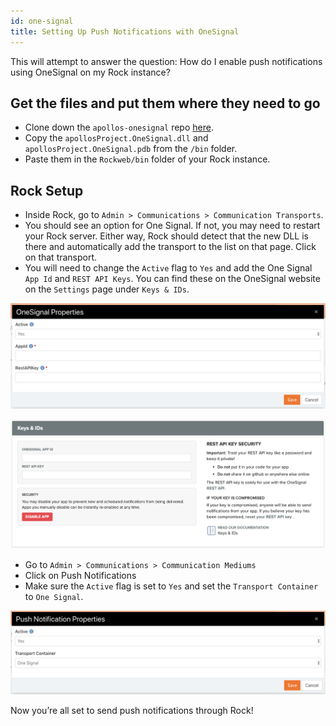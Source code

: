 ```yaml
---
id: one-signal
title: Setting Up Push Notifications with OneSignal
---
```


This will attempt to answer the question: How do I enable push notifications using OneSignal on my Rock instance?

## Get the files and put them where they need to go
* Clone down the `apollos-onesignal` repo [here](https://github.com/ApollosProject/apollos-onesignal).
* Copy the `apollosProject.OneSignal.dll` and `apollosProject.OneSignal.pdb` from the `/bin` folder.
* Paste them in the `Rockweb/bin` folder of your Rock instance.

## Rock Setup
* Inside Rock, go to `Admin > Communications > Communication Transports`.
* You should see an option for One Signal. If not, you may need to restart your Rock server. Either way, Rock should detect that the new DLL is there and automatically add the transport to the list on that page. Click on that transport.
* You will need to change the `Active` flag to `Yes` and add the One Signal `App Id` and `REST API Keys`. You can find these on the OneSignal website on the `Settings` page under `Keys & IDs`.

![Rock Transport Settings](/docs/assets/one-signal/rock-transport-settings.png)

![OneSignal Transport Settings](/docs/assets/one-signal/one-signal-settings.png)

* Go to `Admin > Communications > Communication Mediums`
* Click on Push Notifications
* Make sure the `Active` flag is set to `Yes` and set the `Transport Container` to `One Signal`.

![Rock Medium Settings](/docs/assets/one-signal/rock-medium-settings.png)

Now you’re all set to send push notifications through Rock!
